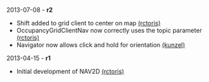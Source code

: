 2013-07-08 - **r2**
 * Shift added to grid client to center on map [(rctoris)](https://github.com/rctoris/)
 * OccupancyGridClientNav now correctly uses the topic parameter [(rctoris)](https://github.com/rctoris/)
 * Navigator now allows click and hold for orientation [(kunzel)](https://github.com/kunzel/)

2013-04-15 - **r1**
 * Initial development of NAV2D [(rctoris)](https://github.com/rctoris/)

